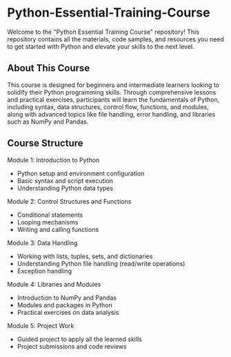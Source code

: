 # Python-Essential-Training-Course

Welcome to the "Python Essential Training Course" repository! This repository contains all the materials, code samples, and resources you need to get started with Python and elevate your skills to the next level.

## About This Course

This course is designed for beginners and intermediate learners looking to solidify their Python programming skills. Through comprehensive lessons and practical exercises, participants will learn the fundamentals of Python, including syntax, data structures, control flow, functions, and modules, along with advanced topics like file handling, error handling, and libraries such as NumPy and Pandas.

## Course Structure

Module 1: Introduction to Python

- Python setup and environment configuration
- Basic syntax and script execution
- Understanding Python data types

Module 2: Control Structures and Functions

- Conditional statements
- Looping mechanisms
- Writing and calling functions

Module 3: Data Handling

- Working with lists, tuples, sets, and dictionaries
- Understanding Python file handling (read/write operations)
- Exception handling

Module 4: Libraries and Modules

- Introduction to NumPy and Pandas
- Modules and packages in Python
- Practical exercises on data analysis

Module 5: Project Work

- Guided project to apply all the learned skills
- Project submissions and code reviews
